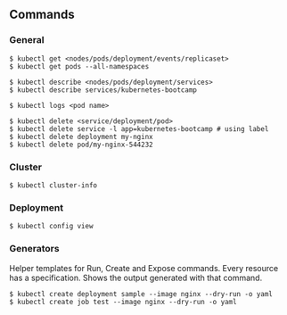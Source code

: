 ## Commands

### General

```console
$ kubectl get <nodes/pods/deployment/events/replicaset>
$ kubectl get pods --all-namespaces

$ kubectl describe <nodes/pods/deployment/services>
$ kubectl describe services/kubernetes-bootcamp

$ kubectl logs <pod name>

$ kubectl delete <service/deployment/pod>
$ kubectl delete service -l app=kubernetes-bootcamp # using label
$ kubectl delete deployment my-nginx
$ kubectl delete pod/my-nginx-544232
```

### Cluster

```console
$ kubectl cluster-info
```

### Deployment

```console
$ kubectl config view
```

### Generators

Helper templates for Run, Create and Expose commands. Every resource has a specification. Shows the output generated with that command.

```console
$ kubectl create deployment sample --image nginx --dry-run -o yaml
$ kubectl create job test --image nginx --dry-run -o yaml
```
